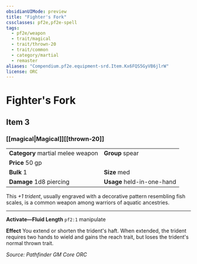 ```yaml
---
obsidianUIMode: preview
title: "Fighter's Fork"
cssclasses: pf2e,pf2e-spell
tags:
  - pf2e/weapon
  - trait/magical
  - trait/thrown-20
  - trait/common
  - category/martial
  - remaster
aliases: "Compendium.pf2e.equipment-srd.Item.Kx6FQS5GyVB6jlrW"
license: ORC
---
```

# Fighter's Fork
## Item 3
### [[magical|Magical]][[thrown-20]]

|  |  |
| -- | -- |
| **Category** martial melee weapon | **Group** spear |
| **Price** 50 gp |  |
| **Bulk** 1 | **Size** med |
| **Damage** 1d8 piercing  | **Usage** held-in-one-hand |



This _+1 trident_, usually engraved with a decorative pattern resembling fish scales, is a common weapon among warriors of aquatic ancestries.

* * *

**Activate—Fluid Length** `pf2:1` manipulate

**Effect** You extend or shorten the trident's haft. When extended, the trident requires two hands to wield and gains the reach trait, but loses the trident's normal thrown trait.

*Source: Pathfinder GM Core*
*ORC*